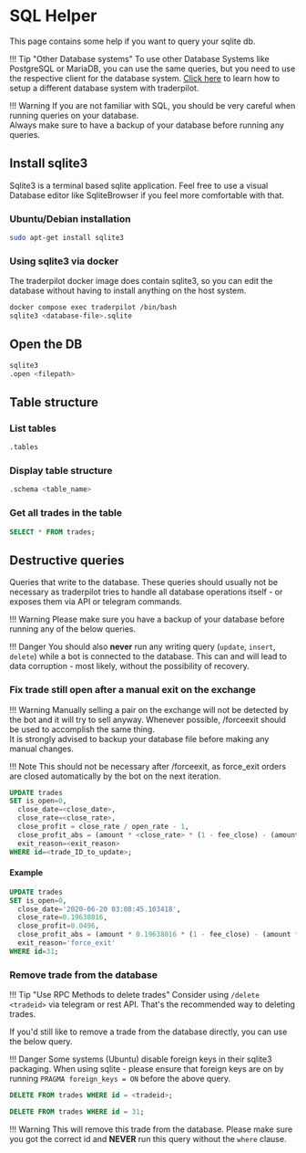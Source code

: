 # SQL Helper

This page contains some help if you want to query your sqlite db.

!!! Tip "Other Database systems"
    To use other Database Systems like PostgreSQL or MariaDB, you can use the same queries, but you need to use the respective client for the database system. [Click here](advanced-setup.md#use-a-different-database-system) to learn how to setup a different database system with traderpilot.

!!! Warning
    If you are not familiar with SQL, you should be very careful when running queries on your database.  
    Always make sure to have a backup of your database before running any queries.

## Install sqlite3

Sqlite3 is a terminal based sqlite application.
Feel free to use a visual Database editor like SqliteBrowser if you feel more comfortable with that.

### Ubuntu/Debian installation

```bash
sudo apt-get install sqlite3
```

### Using sqlite3 via docker

The traderpilot docker image does contain sqlite3, so you can edit the database without having to install anything on the host system.

``` bash
docker compose exec traderpilot /bin/bash
sqlite3 <database-file>.sqlite
```

## Open the DB

```bash
sqlite3
.open <filepath>
```

## Table structure

### List tables

```bash
.tables
```

### Display table structure

```bash
.schema <table_name>
```

### Get all trades in the table

```sql
SELECT * FROM trades;
```

## Destructive queries

Queries that write to the database.
These queries should usually not be necessary as traderpilot tries to handle all database operations itself - or exposes them via API or telegram commands.

!!! Warning
    Please make sure you have a backup of your database before running any of the below queries.

!!! Danger
    You should also **never** run any writing query (`update`, `insert`, `delete`) while a bot is connected to the database.
    This can and will lead to data corruption - most likely, without the possibility of recovery.

### Fix trade still open after a manual exit on the exchange

!!! Warning
    Manually selling a pair on the exchange will not be detected by the bot and it will try to sell anyway. Whenever possible, /forceexit <tradeid> should be used to accomplish the same thing.  
    It is strongly advised to backup your database file before making any manual changes.

!!! Note
    This should not be necessary after /forceexit, as force_exit orders are closed automatically by the bot on the next iteration.

```sql
UPDATE trades
SET is_open=0,
  close_date=<close_date>,
  close_rate=<close_rate>,
  close_profit = close_rate / open_rate - 1,
  close_profit_abs = (amount * <close_rate> * (1 - fee_close) - (amount * (open_rate * (1 - fee_open)))),
  exit_reason=<exit_reason>
WHERE id=<trade_ID_to_update>;
```

#### Example

```sql
UPDATE trades
SET is_open=0,
  close_date='2020-06-20 03:08:45.103418',
  close_rate=0.19638016,
  close_profit=0.0496,
  close_profit_abs = (amount * 0.19638016 * (1 - fee_close) - (amount * (open_rate * (1 - fee_open)))),
  exit_reason='force_exit'  
WHERE id=31;
```

### Remove trade from the database

!!! Tip "Use RPC Methods to delete trades"
    Consider using `/delete <tradeid>` via telegram or rest API. That's the recommended way to deleting trades.

If you'd still like to remove a trade from the database directly, you can use the below query.

!!! Danger
    Some systems (Ubuntu) disable foreign keys in their sqlite3 packaging. When using sqlite - please ensure that foreign keys are on by running `PRAGMA foreign_keys = ON` before the above query.

```sql
DELETE FROM trades WHERE id = <tradeid>;

DELETE FROM trades WHERE id = 31;
```

!!! Warning
    This will remove this trade from the database. Please make sure you got the correct id and **NEVER** run this query without the `where` clause.
